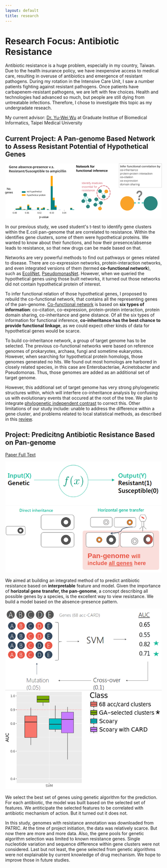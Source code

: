 ```yaml
---
layout: default
title: research
---
```


# Research Focus: Antibiotic Resistance
Antibiotic resistance is a huge problem, especially in my country, Taiwan. Due to the health insurance policy, we have inexpensive access to medical care, resulting in overuse of antibiotics and emergence of resistant pathogens. During my rotation in the Intensive Care Unit, I saw a number patients fighting against resistant pathogens. Once patients have carbapenem-resistant pathogens, we are left with few choices. Health and technologies had advanced so much, but people are still dying from untreatable infections. Therefore, I chose to investigate this topic as my undergradate reseach.

My current advisor: [Dr. Yu-Wei Wu](https://sites.google.com/site/yuwwubioinfo/home) at Graduate Institue of Biomedical Informatics, Taipei Medical University

## Current Project: A Pan-genome Based Network to Assess Resistant Potential of Hypothetical Genes
![alt text](/assets/img/panNet.png)

In our previous study, we used student's t-test to identify gene clusters within the E.coli pan-genome that are correlated to resistance. Within the identifies gene clusters, some of them were hypothetical proteins. We wanted to know about their functions, and how their presence/absense leads to resistance, so that new drugs can be made based on that. 

Networks are very powerful methods to find out pathways or genes related to disease. There are co-expression networks, protein-interaction networks, and even integrated versions of them (termed **co-functional network**), such as [EcoliNet](https://www.ncbi.nlm.nih.gov/pubmed/25650278), [PseudomonasNet](https://www.nature.com/articles/srep26223#methods). However, when we queried the hypothetical genes using those built networks, it turned out those networks did not contain hypothetical protein of interest.

To infer functional relation of those hypothetical genes, I proposed to rebuild the co-functional network, that contains all the representing genes of the pan-genome. [Co-functional network](https://www.nature.com/articles/srep26223#methods) is based on **six types of information**: co-citation, co-expression, protein-protein interaction, protein domain sharing, co-inheritance and gene distance. Of all the six types of information for functional inference, **co-inheritance has the best chance to provide functional linkage**, as we could expect other kinds of data for hypothetical genes would be scarce.

To build co-inheritance network, a group of target genome has to be selected. The previous co-functional networks were based on reference genomes of prokaryotes, archaea, fungi and sometime eukaryotes. However, when searching for hypothetical protein homologs, those genomes generated no hits. We found out most homologs are harbored in closely related species, in this case are Enterobacteriae, Acinetobacter and Pseudomonas. Thus, those genomes are added as an additional set of target genome.

However, this additional set of target genome has very strong phylogenetic structures within, which will interfere co-inheritance analysis by confusing us with evolutionary events that occured at the root of the tree. We plan to integrate [phylogenetic independent contrast](https://www.r-phylo.org/wiki/HowTo/Phylogenetic_Independent_Contrasts) to correct this. Other limitations of our study include: unable to address the difference within a gene cluster, and problems related to local statistical methods, as described in this [review](https://www.nature.com/articles/nbt.2419).

## Project: Predicitng Antibiotic Resistance Based on Pan-genome
[Paper Full Text](https://www.ncbi.nlm.nih.gov/pubmed/29949970)

![Alt Text](/assets/img/ml_overview.png)
![Alt Text](/assets/img/why_pang.png)

We aimed at building an integrated method of to predict antibiotic resistance based on **interpretable** feature and model. Given the importance of **horizotal gene transfer, the pan-genome**, a concept describing all possible genes by a species, is the excellent way to view resistance. We build a model based on the absence-presence pattern. 

![Genetic Algr](/assets/img/genetic_algor.png)
![Final part](/assets/img/final_ml.png)

We select the best set of genes using genetic algorithm for the prediction. For each antibiotic, the model was built based on the selected set of features. We antiticipate the selected features to be correlated with antibiotic mechanism of action. But it turned out it does not.
 
In this study, genomes with resistance annotation was downloaded from PATRIC. At the time of project initiation, the data was relatively scarce. But now there are more and more data. Also, the gene pools for genetic algorithm selection was limited to known resistance genes. Single nucleotide variation and sequence difference within gene clusters were not considered. Last but not least, the gene selected from genetic algorithms were not explainable by current knowledge of drug mechanism. We hope to improve those in future studies. 


